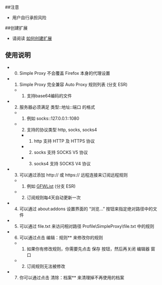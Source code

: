 ##注意

- 用户自行承担风险

##创建扩展

- 请阅读 [如何创建扩展](https://github.com/jc3213/Misc/blob/master/Manual/zh-CN/HowToBuild.md)

## 使用说明

- 0) Simple Proxy 不会覆盖 Firefox 本身的代理设置
- 1) Simple Proxy 完全兼容 Auto Proxy 规则列表 (分支 ESR)
  - 1) 支持base64编码的文件
- 2) 服务器必须满足 类型::地址::端口 的格式
  - 1) 例如 socks::127.0.0.1::1080
  - 2) 支持的协议类型 http, socks, socks4
    - 1) http 支持 HTTP 及 HTTPS 协议
    - 2) socks 支持 SOCKS V5 协议
    - 3) socks4 支持 SOCKS V4 协议
- 3) 可以通过添加 http:// 或 https:// 远程连接来订阅远程规则
  - 1) 例如 [GFWList](https://raw.githubusercontent.com/gfwlist/gfwlist/master/gfwlist.txt) (分支 ESR)
  - 2) 订阅规则每4天自动更新一次
- 4) 可以通过 about:addons 设置界面的 “浏览...” 按钮来指定绝对路径中的文件
- 5) 可以通过 file.txt 来访问相对路径 Profile\SimpleProxy\file.txt 中的规则
- 6) 可以通过点击 编辑：规则** 来修改你的规则
  - 1) 如果你有修改规则，你需要先点击 保存 按钮，然后再关闭 编辑器 窗口
  - 2) 订阅规则无法被修改
- 7) 你可以通过点击 清除：档案** 来清理掉不再使用的档案
